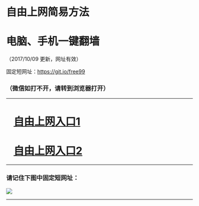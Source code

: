 ﻿# 自由上网简易方法

# 电脑、手机一键翻墙

（2017/10/09 更新，网址有效）

固定短网址：https://git.io/free99

### （微信如打不开，请转到浏览器打开）


***





# &nbsp;&nbsp; <a href="http://ft484217154.fwq-tz-1001.info/fwqtz01.html?t=100900118525 " target="_blank">自由上网入口1</a>
# &nbsp;&nbsp; <a href="http://ft2688725924.fwq-tz-1002.info/fwqtz02.html?t=10090011140 " target="_blank">自由上网入口2</a>
***

### 请记住下图中固定短网址：

<img src="https://s3-us-west-2.amazonaws.com/fwq-1001/yjfq-20170905okok.png" /> 


***

